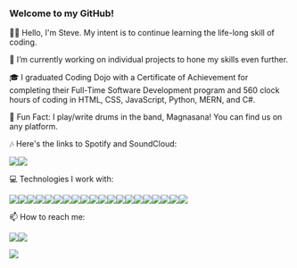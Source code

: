 ### Welcome to my GitHub!

👋🏼 Hello, I'm Steve. My intent is to continue learning the life-long skill of coding.

📁 I’m currently working on individual projects to hone my skills even further.

🎓 I graduated Coding Dojo with a Certificate of Achievement for completing their Full-Time Software Development program and 560 clock hours of coding in HTML, CSS, JavaScript, Python, MERN, and C#.

🥁 Fun Fact: I play/write drums in the band, Magnasana! You can find us on any platform. 

🎶 Here's the links to Spotify and SoundCloud: 

<a href="https://open.spotify.com/artist/3GtF5qiQuaUmmPR82fV9No?si=Cg9O7bvkR_-ld3DCx7syrA"><img src ="https://img.shields.io/badge/Spotify-1DB954.svg?style=for-the-badge&logo=Spotify&logoColor=white" /></a><a href="https://soundcloud.com/search?q=magnasana"><img src="https://img.shields.io/badge/SoundCloud-FF3300?style=for-the-badge&logo=soundcloud&logoColor=white" /></a>

💻 Technologies I work with: 

<a href="https://developer.mozilla.org/en-US/docs/Web/HTML"><img src="https://img.shields.io/badge/HTML5-E34F26?style=for-the-badge&logo=html5&logoColor=white" /></a><a href="https://developer.mozilla.org/en-US/docs/Web/CSS"><img src="https://img.shields.io/badge/CSS3-1572B6?style=for-the-badge&logo=css3&logoColor=white" /></a><a href="https://getbootstrap.com/docs/4.1/getting-started/introduction/"><img src="https://img.shields.io/badge/Bootstrap-563D7C?style=for-the-badge&logo=bootstrap&logoColor=white" /></a><a href="https://developer.mozilla.org/en-US/docs/Web/JavaScript"><img src="https://img.shields.io/badge/JavaScript-323330?style=for-the-badge&logo=javascript&logoColor=F7DF1E" /></a><a href="https://nodejs.org/en/docs/"><img src="https://img.shields.io/badge/Node.js-339933?style=for-the-badge&logo=nodedotjs&logoColor=white" /></a><a href="https://dev.mysql.com/doc/"><img src="https://img.shields.io/badge/MySQL-005C84?style=for-the-badge&logo=mysql&logoColor=white" /></a><a href="https://www.python.org/doc/"><img src="https://img.shields.io/badge/Python-3776AB.svg?style=for-the-badge&logo=Python&logoColor=white" /></a><a href="https://numpy.org"><img src="https://img.shields.io/badge/NumPy-013243.svg?style=for-the-badge&logo=NumPy&logoColor=white" /></a><a href="https://scipy.org"><img src="https://img.shields.io/badge/SciPy-8CAAE6.svg?style=for-the-badge&logo=SciPy&logoColor=white" /></a><a href="https://scikit-learn.org/stable/"><img src="https://img.shields.io/badge/scikitlearn-F7931E.svg?style=for-the-badge&logo=scikit-learn&logoColor=white" /></a><a href="https://pypi.org/project/pyfiglet/"><img src="https://img.shields.io/badge/Fig-000000.svg?style=for-the-badge&logo=Fig&logoColor=white" /></a><a href="https://flask.palletsprojects.com/en/2.2.x/"><img src="https://img.shields.io/badge/Flask-000000?style=for-the-badge&logo=flask&logoColor=white" /></a><a href="https://www.mongodb.com/docs/"><img src="https://img.shields.io/badge/MongoDB-4EA94B?style=for-the-badge&logo=mongodb&logoColor=white" /></a><a href="https://expressjs.com/en/5x/api.html"><img src="https://img.shields.io/badge/Express.js-000000?style=for-the-badge&logo=express&logoColor=white" /></a><a href="https://learning.postman.com/docs/getting-started/introduction/"><img src="https://img.shields.io/badge/Postman-FF6C37?style=for-the-badge&logo=Postman&logoColor=white" /></a><a href="https://reactjs.org/docs/getting-started.html"><img src="https://img.shields.io/badge/React-20232A?style=for-the-badge&logo=react&logoColor=61DAFB" /></a><a href="https://www.json.org/json-en.html"><img src="https://img.shields.io/badge/json-5E5C5C?style=for-the-badge&logo=json&logoColor=white" /></a><a href="https://learn.microsoft.com/en-us/dotnet/fundamentals/"><img src="https://img.shields.io/badge/.NET-512BD4?style=for-the-badge&logo=dotnet&logoColor=white" /></a><a href="https://openai.com"><img src="https://img.shields.io/badge/OpenAI-412991.svg?style=for-the-badge&logo=OpenAI&logoColor=white" /></a><a href=""><img src="https://img.shields.io/badge/GitHub-181717.svg?style=for-the-badge&logo=GitHub&logoColor=white" /></a>

📫 How to reach me: 

<a href="https://www.linkedin.com/in/stevenblaketobias/"><img src="https://img.shields.io/badge/LinkedIn-0077B5?style=for-the-badge&logo=linkedin&logoColor=white" /></a><a href="mailto:sblaket@gmail.com"><img src="https://img.shields.io/badge/Gmail-D14836?style=for-the-badge&logo=gmail&logoColor=white" /></a>

<img src="https://github-readme-stats.vercel.app/api/top-langs/?username=s-b-t&layout=compact" />



